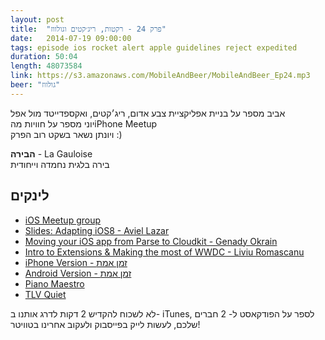 ```yaml
---
layout: post
title:  "פרק 24 - רקטות, ריג׳קטים וגולווז"
date:   2014-07-19 09:00:00
tags: episode ios rocket alert apple guidelines reject expedited
duration: 50:04
length: 48073584
link: https://s3.amazonaws.com/MobileAndBeer/MobileAndBeer_Ep24.mp3
beer: "גולווז"
---
```




אביב מספר על בניית אפליקציית צבע אדום, ריג׳קטים, ואקספדייטד מול אפל  
יוני מספר על חוויות מהiPhone Meetup  
ויונתן נשאר בשקט רוב הפרק :)

**הבירה** - La Gauloise  
בירה בלגית נחמדה וייחודית

## לינקים

* [iOS Meetup group](http://www.meetup.com/Tel-Aviv-iOS-Developers-Meetup/)
* [Slides: Adapting iOS8 - Aviel Lazar](https://speakerdeck.com/aviell/adapting-ios8-1)
* [Moving your iOS app from Parse to Cloudkit - Genady Okrain ](http://www.slideshare.net/GenadyOkrain/moving-your-i-os-app-from-parse-to-cloudkit)
* [Intro to Extensions & Making the most of WWDC - Liviu Romascanu](https://github.com/liviur/WWDC-and-Extensions---iOS-Meetup)
* [iPhone Version - זמן אמת](https://itunes.apple.com/il/app/zmn-mt-htr-wt-zb-dwm/id899269450?ls=1&mt=8)
* [Android Version - זמן אמת](https://play.google.com/store/apps/details?id=me.rocketalert.rocketalert)
* [Piano Maestro](https://itunes.apple.com/us/app/piano-maestro-by-joytunes/id604699751?mt=8)
* [TLV Quiet](tlv-quiet.com)

לא לשכוח להקדיש 2 דקות לדרג אותנו ב- iTunes, לספר על הפודקאסט ל- 2 חברים שלכם, לעשות לייק בפייסבוק ולעקוב אחרינו בטוויטר!
